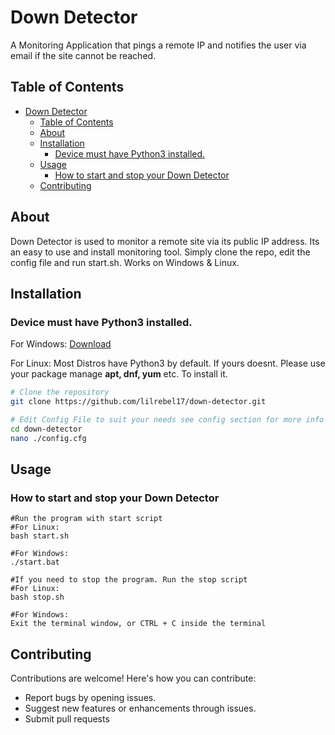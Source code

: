 # Down Detector

A Monitoring Application that pings a remote IP and notifies the user via email if the site cannot be reached. 

## Table of Contents

- [Down Detector](#down-detector)
  - [Table of Contents](#table-of-contents)
  - [About](#about)
  - [Installation](#installation)
    - [Device must have Python3 installed.](#device-must-have-python3-installed)
  - [Usage](#usage)
    - [How to start and stop your Down Detector](#how-to-start-and-stop-your-down-detector)
  - [Contributing](#contributing)

## About

Down Detector is used to monitor a remote site via its public IP address. Its an easy to use and install monitoring tool. Simply clone the repo, edit the config file and run start.sh. Works on Windows & Linux.

## Installation


### Device must have Python3 installed.

For Windows: [Download](https://www.python.org/downloads/)

For Linux: Most Distros have Python3 by default. If yours doesnt. Please use your package manage __apt, dnf, yum__ etc. To install it.

```bash
# Clone the repository
git clone https://github.com/lilrebel17/down-detector.git

# Edit Config File to suit your needs see config section for more info
cd down-detector
nano ./config.cfg
```
## Usage
### How to start and stop your Down Detector

```
#Run the program with start script
#For Linux:
bash start.sh

#For Windows:
./start.bat

#If you need to stop the program. Run the stop script
#For Linux:
bash stop.sh

#For Windows:
Exit the terminal window, or CTRL + C inside the terminal
```

## Contributing

Contributions are welcome! Here's how you can contribute:

- Report bugs by opening issues.
- Suggest new features or enhancements through issues.
- Submit pull requests